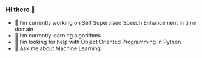 ### Hi there 👋



- 🔭 I’m currently working on Self Supervised Speech Enhancement in time domain
- 🌱 I’m currently learning algorithms
- 🤔 I’m looking for help with Object Oriented Programming in Python
- 💬 Ask me about Machine Learning
